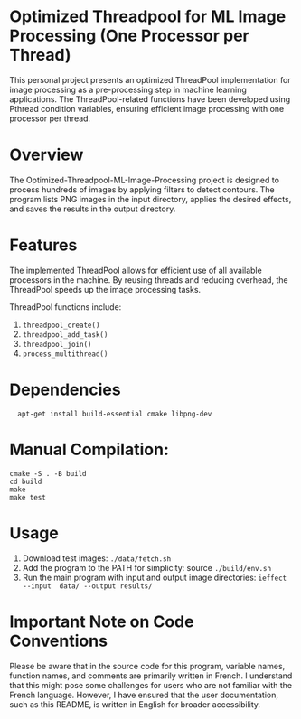 # Optimized Threadpool for ML Image Processing (One Processor per Thread)

This personal project presents an optimized ThreadPool implementation for image processing as a pre-processing step in machine learning applications. The ThreadPool-related functions have been developed using Pthread condition variables, ensuring efficient image processing with one processor per thread.

# Overview
The Optimized-Threadpool-ML-Image-Processing project is designed to process hundreds of images by applying filters to detect contours. The program lists PNG images in the input directory, applies the desired effects, and saves the results in the output directory.

# Features

The implemented ThreadPool allows for efficient use of all available processors in the machine. By reusing threads and reducing overhead, the ThreadPool speeds up the image processing tasks.

ThreadPool functions include:

1. `threadpool_create()`
2. `threadpool_add_task()`
3. `threadpool_join()`
4. `process_multithread()`

# Dependencies

```
  apt-get install build-essential cmake libpng-dev
```

# Manual Compilation:

```
cmake -S . -B build
cd build
make 
make test
```
# Usage

1. Download test images: `./data/fetch.sh`
2. Add the program to the PATH for simplicity: source `./build/env.sh`
3. Run the main program with input and output image directories: `ieffect --input 
data/ --output results/`

# Important Note on Code Conventions

Please be aware that in the source code for this program, variable names, function names, and comments are primarily written in French. I understand that this might pose some challenges for users who are not familiar with the French language. However, I have ensured that the user documentation, such as this README, is written in English for broader accessibility.

